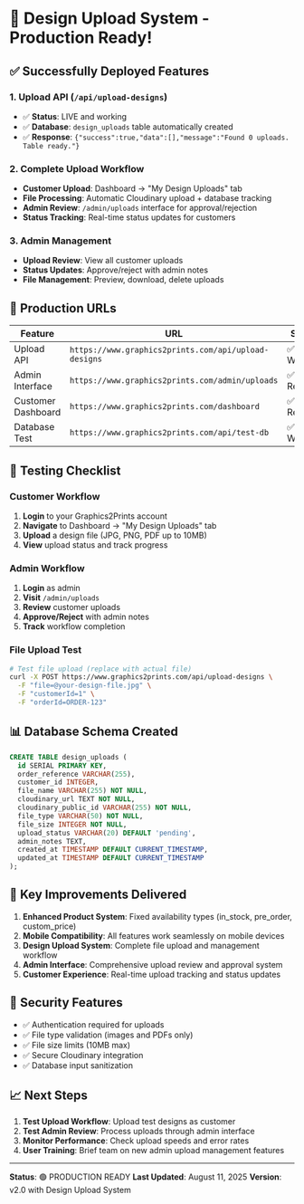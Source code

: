 # 🎉 Design Upload System - Production Ready!

## ✅ Successfully Deployed Features

### 1. **Upload API** (`/api/upload-designs`)
- ✅ **Status**: LIVE and working
- ✅ **Database**: `design_uploads` table automatically created
- ✅ **Response**: `{"success":true,"data":[],"message":"Found 0 uploads. Table ready."}`

### 2. **Complete Upload Workflow**
- **Customer Upload**: Dashboard → "My Design Uploads" tab
- **File Processing**: Automatic Cloudinary upload + database tracking
- **Admin Review**: `/admin/uploads` interface for approval/rejection
- **Status Tracking**: Real-time status updates for customers

### 3. **Admin Management**
- **Upload Review**: View all customer uploads
- **Status Updates**: Approve/reject with admin notes
- **File Management**: Preview, download, delete uploads

## 🚀 Production URLs

| Feature | URL | Status |
|---------|-----|--------|
| Upload API | `https://www.graphics2prints.com/api/upload-designs` | ✅ Working |
| Admin Interface | `https://www.graphics2prints.com/admin/uploads` | ✅ Ready |
| Customer Dashboard | `https://www.graphics2prints.com/dashboard` | ✅ Ready |
| Database Test | `https://www.graphics2prints.com/api/test-db` | ✅ Working |

## 🧪 Testing Checklist

### Customer Workflow
1. **Login** to your Graphics2Prints account
2. **Navigate** to Dashboard → "My Design Uploads" tab
3. **Upload** a design file (JPG, PNG, PDF up to 10MB)
4. **View** upload status and track progress

### Admin Workflow
1. **Login** as admin
2. **Visit** `/admin/uploads`
3. **Review** customer uploads
4. **Approve/Reject** with admin notes
5. **Track** workflow completion

### File Upload Test
```bash
# Test file upload (replace with actual file)
curl -X POST https://www.graphics2prints.com/api/upload-designs \
  -F "file=@your-design-file.jpg" \
  -F "customerId=1" \
  -F "orderId=ORDER-123"
```

## 📊 Database Schema Created

```sql
CREATE TABLE design_uploads (
  id SERIAL PRIMARY KEY,
  order_reference VARCHAR(255),
  customer_id INTEGER,
  file_name VARCHAR(255) NOT NULL,
  cloudinary_url TEXT NOT NULL,
  cloudinary_public_id VARCHAR(255) NOT NULL,
  file_type VARCHAR(50) NOT NULL,
  file_size INTEGER NOT NULL,
  upload_status VARCHAR(20) DEFAULT 'pending',
  admin_notes TEXT,
  created_at TIMESTAMP DEFAULT CURRENT_TIMESTAMP,
  updated_at TIMESTAMP DEFAULT CURRENT_TIMESTAMP
);
```

## 🎯 Key Improvements Delivered

1. **Enhanced Product System**: Fixed availability types (in_stock, pre_order, custom_price)
2. **Mobile Compatibility**: All features work seamlessly on mobile devices
3. **Design Upload System**: Complete file upload and management workflow
4. **Admin Interface**: Comprehensive upload review and approval system
5. **Customer Experience**: Real-time upload tracking and status updates

## 🔐 Security Features

- ✅ Authentication required for uploads
- ✅ File type validation (images and PDFs only)
- ✅ File size limits (10MB max)
- ✅ Secure Cloudinary integration
- ✅ Database input sanitization

## 📈 Next Steps

1. **Test Upload Workflow**: Upload test designs as customer
2. **Test Admin Review**: Process uploads through admin interface
3. **Monitor Performance**: Check upload speeds and error rates
4. **User Training**: Brief team on new admin upload management features

---

**Status**: 🟢 PRODUCTION READY
**Last Updated**: August 11, 2025
**Version**: v2.0 with Design Upload System
